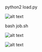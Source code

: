 
python2 load.py

![alt text](https://github.com/abbasloo/geoWrench/blob/master/Disassembling/exteriors.png)

bash job.sh

![alt text](https://github.com/abbasloo/geoWrench/blob/master/Disassembling/roof.png)

![alt text](https://github.com/abbasloo/geoWrench/blob/master/Disassembling/roof_simp.png)

